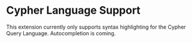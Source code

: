 # Cypher Language Support

This extension currently only supports syntax highlighting for the Cypher Query Language. Autocompletion is coming.